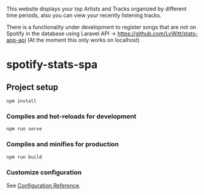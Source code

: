 
This website displays your top Artists and Tracks organized by different time periods, also you can view your recently listening tracks.

There is a functionality under development to register songs that are not on Spotify in the database using Laravel API -> https://github.com/LvWitt/stats-app-api
(At the moment this only works on localhost)

# spotify-stats-spa

## Project setup
```
npm install
```

### Compiles and hot-reloads for development
```
npm run serve
```

### Compiles and minifies for production
```
npm run build
```

### Customize configuration
See [Configuration Reference](https://cli.vuejs.org/config/).
